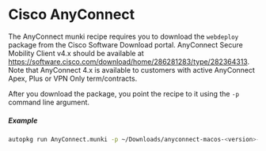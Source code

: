 # Cisco AnyConnect

The AnyConnect munki recipe requires you to download the `webdeploy` package from the Cisco Software Download portal. AnyConnect Secure Mobility Client v4.x should be available at https://software.cisco.com/download/home/286281283/type/282364313. Note that AnyConnect 4.x is available to customers with active AnyConnect Apex, Plus or VPN Only term/contracts.

After you download the package, you point the recipe to it using the `-p` command line argument.

##### Example

```bash
autopkg run AnyConnect.munki -p ~/Downloads/anyconnect-macos-<version>-webdeploy-k9.pkg
```
